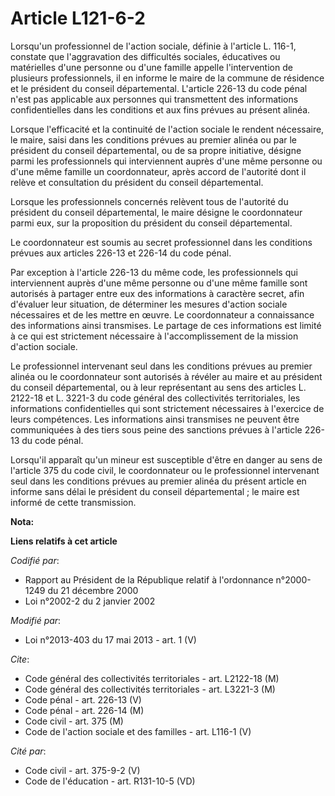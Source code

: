 # Article L121-6-2

Lorsqu'un professionnel de l'action sociale, définie à l'article L. 116-1, constate que l'aggravation des difficultés
sociales, éducatives ou matérielles d'une personne ou d'une famille appelle l'intervention de plusieurs professionnels, il en
informe le maire de la commune de résidence et le président du conseil départemental. L'article 226-13 du code pénal n'est
pas applicable aux personnes qui transmettent des informations confidentielles dans les conditions et aux fins prévues au
présent alinéa.

Lorsque l'efficacité et la continuité de l'action sociale le rendent nécessaire, le maire, saisi dans les conditions prévues
au premier alinéa ou par le président du conseil départemental, ou de sa propre initiative, désigne parmi les professionnels
qui interviennent auprès d'une même personne ou d'une même famille un coordonnateur, après accord de l'autorité dont il
relève et consultation du président du conseil départemental.

Lorsque les professionnels concernés relèvent tous de l'autorité du président du conseil départemental, le maire désigne le
coordonnateur parmi eux, sur la proposition du président du conseil départemental.

Le coordonnateur est soumis au secret professionnel dans les conditions prévues aux articles 226-13 et 226-14 du code pénal.

Par exception à l'article 226-13 du même code, les professionnels qui interviennent auprès d'une même personne ou d'une même
famille sont autorisés à partager entre eux des informations à caractère secret, afin d'évaluer leur situation, de déterminer
les mesures d'action sociale nécessaires et de les mettre en œuvre. Le coordonnateur a connaissance des informations ainsi
transmises. Le partage de ces informations est limité à ce qui est strictement nécessaire à l'accomplissement de la mission
d'action sociale.

Le professionnel intervenant seul dans les conditions prévues au premier alinéa ou le coordonnateur sont autorisés à révéler
au maire et au président du conseil départemental, ou à leur représentant au sens des articles L. 2122-18 et L. 3221-3 du
code général des collectivités territoriales, les informations confidentielles qui sont strictement nécessaires à l'exercice
de leurs compétences. Les informations ainsi transmises ne peuvent être communiquées à des tiers sous peine des sanctions
prévues à l'article 226-13 du code pénal.

Lorsqu'il apparaît qu'un mineur est susceptible d'être en danger au sens de l'article 375 du code civil, le coordonnateur ou
le professionnel intervenant seul dans les conditions prévues au premier alinéa du présent article en informe sans délai le
président du conseil départemental ; le maire est informé de cette transmission.

**Nota:**



**Liens relatifs à cet article**

_Codifié par_:

  - Rapport au Président de la République relatif à l'ordonnance n°2000-1249 du 21 décembre 2000
  - Loi n°2002-2 du 2 janvier 2002

_Modifié par_:

  - Loi n°2013-403 du 17 mai 2013 - art. 1 (V)

_Cite_:

  - Code général des collectivités territoriales - art. L2122-18 (M)
  - Code général des collectivités territoriales - art. L3221-3 (M)
  - Code pénal - art. 226-13 (V)
  - Code pénal - art. 226-14 (M)
  - Code civil - art. 375 (M)
  - Code de l'action sociale et des familles - art. L116-1 (V)

_Cité par_:

  - Code civil - art. 375-9-2 (V)
  - Code de l'éducation - art. R131-10-5 (VD)
